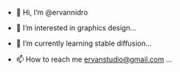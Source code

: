 - 👋 Hi, I’m @ervannidro
- 👀 I’m interested in graphics design...
- 🌱 I’m currently learning stable diffusion...

- 📫 How to reach me ervanstudio@gmail.com ...

<!---
ervannidro/ervannidro is a ✨ special ✨ repository because its `README.md` (this file) appears on your GitHub profile.
You can click the Preview link to take a look at your changes.
--->
